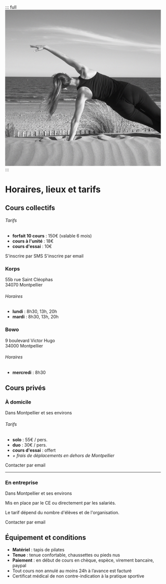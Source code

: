 ::: full
![description de l'image](../images/anne-gabrielle-com-pilates-01.jpg)
:::

# Horaires, lieux et tarifs

## Cours collectifs

###### Tarifs

- **forfait 10 cours** : 150€ (valable 6 mois)
- **cours à l'unité** : 18€
- **cours d'essai** : 10€

<Button-link href="sms:‭+33767820991?&body=Bonjour, je souhaite reserver pour le cours de pilates jour: , heure: . Merci">S'inscrire par SMS</Button-link> <Button-link href="mailto:pilates@anne-gabrielle.com?&body=Bonjour, je souhaite reserver pour le cours de pilates jour: , heure: . Merci">S'inscrire par email</Button-link>

### Korps

<p class="h5 bold">55b rue Saint Cléophas<br>34070 Montpellier</p>

###### Horaires

- **lundi** : 8h30, 13h, 20h
- **mardi** : 8h30, 13h, 20h

### Bowo

<p class="h5 bold">9 boulevard Victor Hugo<br>34000 Montpellier</p>

###### Horaires

- **mercredi** : 8h30

## Cours privés

### À domicile

<p class="h5 bold">Dans Montpellier et ses environs</p>

###### Tarifs

- **solo** : 55€ / pers.
- **duo** : 30€ / pers.
- **cours d'essai** : offert
- _+ frais de déplacements en dehors de Montpellier_

<Button-link href="mailto:pilates@anne-gabrielle.com?&body=Bonjour, je souhaite reserver pour le cours de pilates jour: , heure: . Merci">Contacter par email</Button-link>

---

### En entreprise

<p class="h5 bold">Dans Montpellier et ses environs</p>

Mis en place par le CE ou directement par les salariés.

Le tarif dépend du nombre d'élèves et de l'organisation.

<Button-link href="mailto:pilates@anne-gabrielle.com?&body=Bonjour, je souhaite prendre un cours de pilate en entreprise.">Contacter par email</Button-link>

## Équipement et conditions

- **Matériel** : tapis de pilates
- **Tenue** : tenue confortable, chaussettes ou pieds nus
- **Paiement** : en début de cours en chèque, espèce, virement bancaire, paypal
- Tout cours non annulé au moins 24h à l’avance est facturé
- Certificat médical de non contre-indication à la pratique sportive
